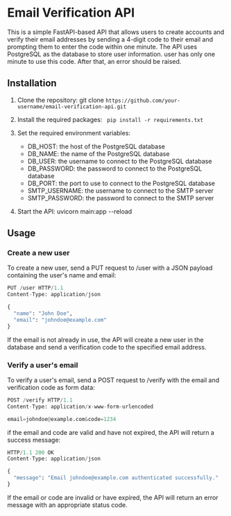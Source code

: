 # Email Verification API

This is a simple FastAPI-based API that allows users to 
create accounts and verify their email addresses by sending 
a 4-digit code to their email and prompting them to enter 
the code within one minute. The API uses PostgreSQL as the database to store user information.
user has only one minute to use this code. After that, an error should be raised.

## Installation
1. Clone the repository: git clone ``` https://github.com/your-username/email-verification-api.git ```

2. Install the required packages: ``` pip install -r requirements.txt``` 
3. Set the required environment variables:

    * DB_HOST: the host of the PostgreSQL database
    * DB_NAME: the name of the PostgreSQL database
    * DB_USER: the username to connect to the PostgreSQL database
    * DB_PASSWORD: the password to connect to the PostgreSQL database
    * DB_PORT: the port to use to connect to the PostgreSQL database
    * SMTP_USERNAME: the username to connect to the SMTP server
    * SMTP_PASSWORD: the password to connect to the SMTP server

4. Start the API: uvicorn main:app --reload

## Usage

### Create a new user

To create a new user, send a PUT request to /user with a JSON payload containing the user's name and email:

```python
PUT /user HTTP/1.1
Content-Type: application/json

{
  "name": "John Doe",
  "email": "johndoe@example.com"
}

```

If the email is not already in use, the API will create a new user in the database and send a verification code to the specified email address.

### Verify a user's email

To verify a user's email, send a POST request to /verify with the email and verification code as form data:

```python
POST /verify HTTP/1.1
Content-Type: application/x-www-form-urlencoded

email=johndoe@example.com&code=1234
```
if the email and code are valid and have not expired, the API will return a success message:

```python
HTTP/1.1 200 OK
Content-Type: application/json

{
  "message": "Email johndoe@example.com authenticated successfully."
}
```
If the email or code are invalid or have expired, the API will return an error message with an appropriate status code.